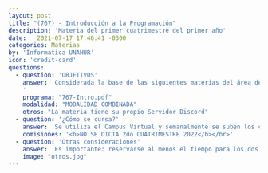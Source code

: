 ```yaml
---
layout: post
title: "(767) - Introducción a la Programación"
description: 'Materia del primer cuatrimestre del primer año'
date:   2021-07-17 17:46:41 -0300
categories: Materias
by: 'Informatica UNAHUR'
icon: 'credit-card'
questions:
  - question: 'OBJETIVOS'
    answer: 'Considerada la base de las siguientes materias del área de Algoritmos y Lenguajes, se busca fomentar el concepto principal de resolución de problemas como clave para entender el proceso de implementación de un programa informático. El estudio de los fundamentos de programación permitirá a los estudiantes poder plasmar por ellos mismos soluciones a problemas de distinto grado de complejidad. Además, el conocimiento adquirido en la materia les posibilitará comprender en futuros cursos el funcionamiento de herramientas profesionales de la industria del software.
    '
    programa: "767-Intro.pdf"
    modalidad: "MODALIDAD COMBINADA"
    otros: "La materia tiene su propio Servidor Discord"
  - question: '¿Cómo se cursa?'
    answer: 'Se utiliza el Campus Virtual y semanalmente se suben los contenidos para hacer actividades de indagación, ver videos de teoría y realizar actividades prácticas. Es importante este paso para ir a los encuentros sincrónicos los días de la comisión ya que allí se repasa, se realiza ejercitación y se responden dudas. Se realizan actvidades grupales y el Discord es el puntos de encuentro para intercambiar dudas, consultas e ingresar a las actividades grupales.'
    comisiones: '<b>NO SE DICTA 2do CUATRIMESTRE 2022</b></br>'
  - question: 'Otras consideraciones'
    answer: 'Es importante: reservarse al menos el tiempo para los dos días de cursada (eventos sincrónicos y/o presenciales que se propongan). La materia requiere muchas horas de práctica, reuniones grupales, asistencia a las instancias que los docentes propongan. Es importante dedicarle entre 16hs y 20hs semanales.'
    image: "otros.jpg"
---
```

